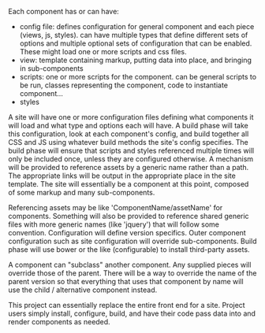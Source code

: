 Each component has or can have:
- config file: defines configuration for general component and each piece (views, js, styles).  can have multiple types that define different sets of options and multiple optional sets of configuration that can be enabled.  These might load one or more scripts and css files.
- view: template containing markup, putting data into place, and bringing in sub-components
- scripts: one or more scripts for the component.  can be general scripts to be run, classes representing the component, code to instantiate component…
- styles

A site will have one or more configuration files defining what components it will load and what type and options each will have.  A build phase will take this configuration, look at each component's config, and build together all CSS and JS using whatever build methods the site's config specifies.  The build phase will ensure that scripts and styles referenced multiple times will only be included once, unless they are configured otherwise.  A mechanism will be provided to reference assets by a generic name rather than a path.  The appropriate links will be output in the appropriate place in the site template.  The site will essentially be a component at this point, composed of some markup and many sub-components.

Referencing assets may be like 'ComponentName/assetName' for components.  Something will also be provided to reference shared generic files with more generic names (like 'jquery') that will follow some convention.  Configuration will define version specifics.  Outer component configuration such as site configuration will override sub-components.  Build phase will use bower or the like (configurable) to install third-party assets.

A component can "subclass" another component.  Any supplied pieces will override those of the parent.  There will be a way to override the name of the parent version so that everything that uses that component by name will use the child / alternative component instead.

This project can essentially replace the entire front end for a site.  Project users simply install, configure, build, and have their code pass data into and render components as needed.
